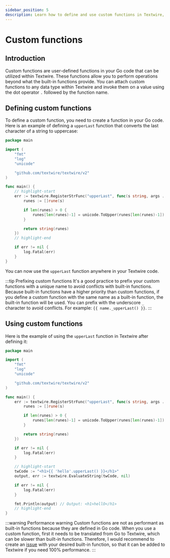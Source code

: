 ```yaml
---
sidebar_position: 5
description: Learn how to define and use custom functions in Textwire, enabling you to extend the functionality of Textwire by incorporating user-defined operations
---
```


# Custom functions

## Introduction

Custom functions are user-defined functions in your Go code that can be utilized within Textwire. These functions allow you to perform operations beyond what the built-in functions provide. You can attach custom functions to any data type within Textwire and invoke them on a value using the dot operator `.` followed by the function name.

## Defining custom functions

To define a custom function, you need to create a function in your Go code. Here is an example of defining a `upperLast` function that converts the last character of a string to uppercase:

```go
package main

import (
	"fmt"
	"log"
	"unicode"

	"github.com/textwire/textwire/v2"
)

func main() {
    // highlight-start
    err := textwire.RegisterStrFunc("upperLast", func(s string, args ...interface{}) string {
        runes := []rune(s)

        if len(runes) > 0 {
            runes[len(runes)-1] = unicode.ToUpper(runes[len(runes)-1])
        }

        return string(runes)
    })
    // highlight-end

    if err != nil {
        log.Fatal(err)
    }
}
```

You can now use the `upperLast` function anywhere in your Textwire code.

:::tip Prefixing custom functions
It's a good practice to prefix your custom functions with a unique name to avoid conflicts with built-in functions. Because built-in functions have a higher priority than custom functions, if you define a custom function with the same name as a built-in function, the built-in function will be used. You can prefix with the underscore `_` character to avoid conflicts. For example: `{{ name._upperLast() }}`.
:::

## Using custom functions

Here is the example of using the `upperLast` function in Textwire after defining it:

```go
package main

import (
	"fmt"
	"log"
	"unicode"

	"github.com/textwire/textwire/v2"
)

func main() {
    err := textwire.RegisterStrFunc("upperLast", func(s string, args ...interface{}) string {
        runes := []rune(s)

        if len(runes) > 0 {
            runes[len(runes)-1] = unicode.ToUpper(runes[len(runes)-1])
        }

        return string(runes)
    })

    if err != nil {
        log.Fatal(err)
    }

    // highlight-start
    twCode := "<h1>{{ 'hello'.upperLast() }}</h1>"
    output, err := textwire.EvaluateString(twCode, nil)

    if err != nil {
        log.Fatal(err)
    }

    fmt.Println(output) // Output: <h1>hellO</h1>
    // highlight-end
}
```

:::warning Performance warning
Custom functions are not as performant as built-in functions because they are defined in Go code. When you use a custom function, first it needs to be translated from Go to Textwire, which can be slower than built-in functions. Therefore, I would recommend to create an [issue](https://github.com/textwire/textwire/issues) with your desired built-in function, so that it can be added to Textwire if you need 100% performance.
:::